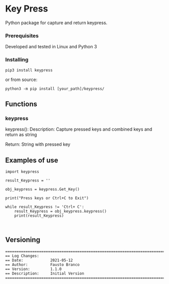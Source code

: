 # Key Press

Python package for capture and return keypress.

### Prerequisites

Developed and tested in Linux and Python 3


### Installing

    pip3 install keypress

or from source:

    python3 -m pip install [your_path]/keypress/


## Functions

### keypress

keypress():
Description: Capture pressed keys and combined keys and return as string

Return: String with pressed key

## Examples of use

```
import keypress

result_Keypress = ''

obj_keypress = keypress.Get_Key()

print("Press keys or Ctrl+C to Exit")

while result_Keypress != 'Ctrl+ C':
    result_Keypress = obj_keypress.keypress()
    print(result_Keypress)

    
```

## Versioning
```
=======================================================================================
== Log Changes: 
== Date:            2021-05-12
== Author:          Fausto Branco
== Version:         1.1.0
== Description:     Initial Version
=======================================================================================

```




